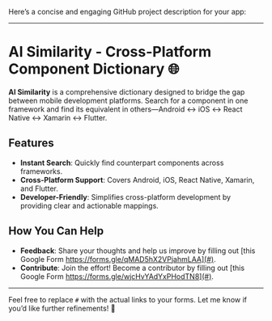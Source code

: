Here’s a concise and engaging GitHub project description for your app:

---

# AI Similarity - Cross-Platform Component Dictionary 🌐

**AI Similarity** is a comprehensive dictionary designed to bridge the gap between mobile development platforms. Search for a component in one framework and find its equivalent in others—Android ↔ iOS ↔ React Native ↔ Xamarin ↔ Flutter. 

## Features  
- **Instant Search**: Quickly find counterpart components across frameworks.  
- **Cross-Platform Support**: Covers Android, iOS, React Native, Xamarin, and Flutter.  
- **Developer-Friendly**: Simplifies cross-platform development by providing clear and actionable mappings.  

## How You Can Help  
- **Feedback**: Share your thoughts and help us improve by filling out [this Google Form https://forms.gle/qMAD5hX2VPjahmLAA](#).  
- **Contribute**: Join the effort! Become a contributor by filling out [this Google Form https://forms.gle/wjcHvYAdYxPHodTN8](#).  

---

Feel free to replace `#` with the actual links to your forms. Let me know if you’d like further refinements! 🚀
